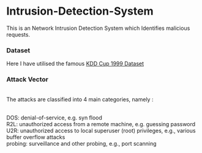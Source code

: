 # Intrusion-Detection-System
This is an Network Intrusion Detection System which Identifies malicious requests.


<h3>Dataset</h3>
Here I have utilised the famous <a href=http://kdd.ics.uci.edu/databases/kddcup99/kddcup99.html>KDD Cup 1999 Dataset</a>

<h3>Attack Vector</h3>
<br>The attacks are classified into 4 main categories, namely :

<br>DOS: denial-of-service, e.g. syn flood
<br>R2L: unauthorized access from a remote machine, e.g. guessing password
<br>U2R: unauthorized access to local superuser (root) privileges, e.g., various buffer overflow attacks
<br>probing: surveillance and other probing, e.g., port scanning
